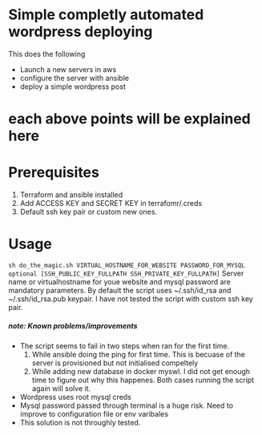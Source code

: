 # Simple completly automated wordpress deploying

This does the following

  - Launch a new servers in aws
  - configure the server with ansible
  - deploy a simple wordpress post

# each above points will be explained here

# Prerequisites
1. Terraform and ansible installed
2. Add ACCESS KEY and SECRET KEY in terrafomr/.creds
3. Default ssh key pair or custom new ones. 

# Usage
``
sh do_the_magic.sh VIRTUAL_HOSTNAME_FOR_WEBSITE PASSWORD_FOR_MYSQL optional [SSH_PUBLIC_KEY_FULLPATH SSH_PRIVATE_KEY_FULLPATH]
``
Server name or virtualhostname for youe website and mysql password are mandatory parameters. By default the script uses ~/.ssh/id_rsa and ~/.ssh/id_rsa.pub keypair. 
I have not tested the script with custom ssh key pair.

##### note: Known problems/improvements
* The script seems to fail in two steps when ran for the first time.  
  1. While ansible doing the ping for first time. This is becuase of the server is provisioned but not initialised compeltely
  2. While adding new database in docker myswl. I did not get enough time to figure out why this happenes.
Both cases running the script again will solve it.
* Wordpress uses root mysql creds
* Mysql password passed through terminal is a huge risk. Need to improve to configuration file or env varibales
* This solution is not throughly tested.